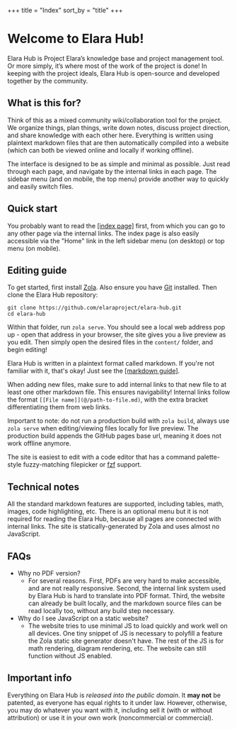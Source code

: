 +++
title = "Index"
sort_by = "title"
+++

# Welcome to Elara Hub!

Elara Hub is Project Elara’s knowledge base and project management tool. Or more simply, it’s where most of the work of the project is done! In keeping with the project ideals, Elara Hub is open-source and developed together by the community.

## What is this for?

Think of this as a mixed community wiki/collaboration tool for the project. We organize things, plan things, write down notes, discuss project direction, and share knowledge with each other here. Everything is written using plaintext markdown files that are then automatically compiled into a website (which can both be viewed online and locally if working offline). 

The interface is designed to be as simple and minimal as possible. Just read through each page, and navigate by the internal links in each page. The sidebar menu (and on mobile, the top menu) provide another way to quickly and easily switch files.

## Quick start

You probably want to read the [[index page]](@/elara-hub-index.md) first, from which you can go to any other page via the internal links. The index page is also easily accessible via the "Home" link in the left sidebar menu (on desktop) or top menu (on mobile).

## Editing guide

To get started, first install [Zola](https://www.getzola.org/). Also ensure you have [Git](https://git-scm.com/) installed. Then clone the Elara Hub repository:

```
git clone https://github.com/elaraproject/elara-hub.git
cd elara-hub
```

Within that folder, run `zola serve`. You should see a local web address pop up - open that address in your browser, the site gives you a live preview as you edit. Then simply open the desired files in the `content/` folder, and begin editing!

Elara Hub is written in a plaintext format called markdown. If you're not familiar with it, that's okay! Just see the [[markdown guide]](@/markdown-guide.md).

When adding new files, make sure to add internal links to that new file to at least one other markdown file. This ensures navigability! Internal links follow the format `[[File name]](@/path-to-file.md)`, with the extra bracket differentiating them from web links.

Important to note: do not run a production build with `zola build`, always use `zola serve` when editing/viewing files locally for live preview. The production build appends the GitHub pages base url, meaning it does not work offline anymore.

The site is easiest to edit with a code editor that has a command palette-style fuzzy-matching filepicker or [fzf](https://github.com/junegunn/fzf) support.

## Technical notes

All the standard markdown features are supported, including tables, math, images, code highlighting, etc. There is an optional menu but it is not required for reading the Elara Hub, because all pages are connected with internal links. The site is statically-generated by Zola and uses almost no JavaScript.

## FAQs

- Why no PDF version?
	- For several reasons. First, PDFs are very hard to make accessible, and are not really responsive. Second, the internal link system used by Elara Hub is hard to translate into PDF format. Third, the website can already be built locally, and the markdown source files can be read locally too, without any build step necessary.
- Why do I see JavaScript on a static website?
	- The website tries to use minimal JS to load quickly and work well on all devices. One tiny snippet of JS is necessary to polyfill a feature the Zola static site generator doesn't have. The rest of the JS is for math rendering, diagram rendering, etc. The website can still function without JS enabled.

## Important info

Everything on Elara Hub is <em>released into the public domain</em>. It <b>may not</b> be patented, as everyone has equal rights to it under law. However, otherwise, you may do whatever you want with it, including sell it (with or without attribution) or use it in your own work (noncommercial or commercial).
